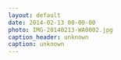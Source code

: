 ```yaml
---
layout: default
date: 2014-02-13 00-00-00
photo: IMG-20140213-WA0002.jpg
caption_header: unknown
caption: unknown
---
```

